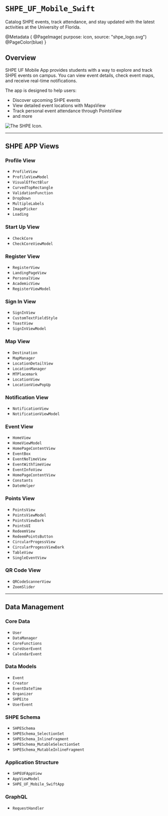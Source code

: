 # ``SHPE_UF_Mobile_Swift``

Catalog SHPE events, track attendance, and stay updated with the latest activities at the University of Florida.

@Metadata {
    @PageImage(
            purpose: icon, 
            source: "shpe_logo.svg")
    @PageColor(blue)
}

## Overview

SHPE UF Mobile App provides students with a way to explore and track SHPE events on campus. You can view event details, check event maps, and receive real-time notifications.

The app is designed to help users:
- Discover upcoming SHPE events
- View detailed event locations with MapsView
- Track personal event attendance through PointsView
- and more




![The SHPE Icon.](shpe_logo.svg)

---

## SHPE APP Views

### Profile View

- ``ProfileView``
- ``ProfileViewModel``
- ``VisualEffectBlur``
- ``CurvedTopRectangle``
- ``ValidationFunction``
- ``DropDown``
- ``MultipleLabels``
- ``ImagePicker``
- ``Loading``

### Start Up View
- ``CheckCore``
- ``CheckCoreViewModel``

### Register View
- ``RegisterView``
- ``LandingPageView``
- ``PersonalView``
- ``AcademicView``
- ``RegisterViewModel``

### Sign In View
- ``SignInView``
- ``CustomTextFieldStyle``
- ``ToastView``
- ``SignInViewModel``

### Map View
- ``Destination``
- ``MapManager``
- ``LocationDetailView``
- ``LocationManager``
- ``MTPlacemark``
- ``LocationView``
- ``LocationViewPopUp``

### Notification View

- ``NotificationView``
- ``NotificationViewModel``

### Event View
- ``HomeView``
- ``HomeViewModel``
- ``HomePageContentView``
- ``EventBox``
- ``EventNoTimeView``
- ``EventWithTimeView``
- ``EventInfoView``
- ``HomePageContentView``
- ``Constants``
- ``DateHelper``

### Points View
- ``PointsView``
- ``PointsViewModel``
- ``PointsViewDark``
- ``PointsUI``
- ``RedeemView``
- ``RedeemPointsButton``
- ``CircularProgessView``
- ``CircularProgessViewDark``
- ``TableView``
- ``SingleEventView``


### QR Code View
- ``QRCodeScannerView``
- ``ZoomSlider``

---

## Data Management

### Core Data
- ``User``
- ``DataManager``
- ``CoreFunctions``
- ``CoreUserEvent``
- ``CalendarEvent``

### Data Models
- ``Event``
- ``Creator``
- ``EventDateTime``
- ``Organizer``
- ``SHPEito``
- ``UserEvent``

### SHPE Schema
- ``SHPESchema``
- ``SHPESchema_SelectionSet``
- ``SHPESchema_InlineFragment``
- ``SHPESchema_MutableSelectionSet``
- ``SHPESchema_MutableInlineFragment``

### Application Structure
- ``SHPEUFAppView``
- ``AppViewModel``
- ``SHPE_UF_Mobile_SwiftApp``

### GraphQL
- ``RequestHandler``

